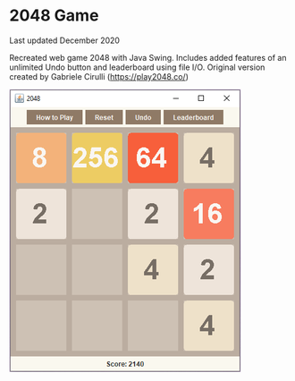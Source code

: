 # 2048 Game
Last updated December 2020

Recreated web game 2048 with Java Swing. Includes added features of an unlimited Undo button and leaderboard using file I/O.
Original version created by Gabriele Cirulli (https://play2048.co/)

![game demo](Demo.png)
